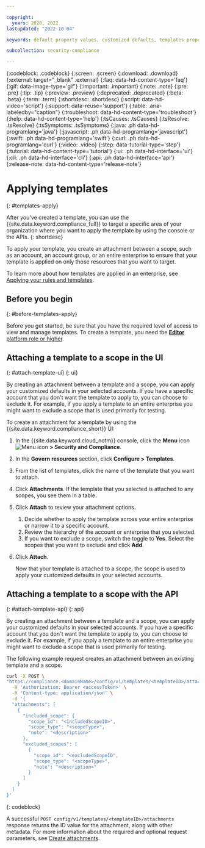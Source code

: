 ```yaml
---

copyright:
  years: 2020, 2022
lastupdated: "2022-10-04"

keywords: default property values, customized defaults, templates properties, resource governance

subcollection: security-compliance

---
```


{:codeblock: .codeblock}
{:screen: .screen}
{:download: .download}
{:external: target="_blank" .external}
{:faq: data-hd-content-type='faq'}
{:gif: data-image-type='gif'}
{:important: .important}
{:note: .note}
{:pre: .pre}
{:tip: .tip}
{:preview: .preview}
{:deprecated: .deprecated}
{:beta: .beta}
{:term: .term}
{:shortdesc: .shortdesc}
{:script: data-hd-video='script'}
{:support: data-reuse='support'}
{:table: .aria-labeledby="caption"}
{:troubleshoot: data-hd-content-type='troubleshoot'}
{:help: data-hd-content-type='help'}
{:tsCauses: .tsCauses}
{:tsResolve: .tsResolve}
{:tsSymptoms: .tsSymptoms}
{:java: .ph data-hd-programlang='java'}
{:javascript: .ph data-hd-programlang='javascript'}
{:swift: .ph data-hd-programlang='swift'}
{:curl: .ph data-hd-programlang='curl'}
{:video: .video}
{:step: data-tutorial-type='step'}
{:tutorial: data-hd-content-type='tutorial'}
{:ui: .ph data-hd-interface='ui'}
{:cli: .ph data-hd-interface='cli'}
{:api: .ph data-hd-interface='api'}
{:release-note: data-hd-content-type='release-note'}


# Applying templates
{: #templates-apply}

After you've created a template, you can use the {{site.data.keyword.compliance_full}} to target a specific area of your organization where you want to apply the template by using the console or the APIs.
{: shortdesc}

To apply your template, you create an attachment between a scope, such as an account, an account group, or an entire enterprise to ensure that your template is applied on only those resources that you want to target.

To learn more about how templates are applied in an enterprise, see [Applying your rules and templates](/docs/security-compliance?topic=security-compliance-what-is-governance#hierarchy).


## Before you begin
{: #before-templates-apply}

Before you get started, be sure that you have the required level of access to view and manage templates. To create a template, you need the [**Editor** platform role or higher](/docs/security-compliance?topic=security-compliance-access-management).



## Attaching a template to a scope in the UI
{: #attach-template-ui}
{: ui}

By creating an attachment between a template and a scope, you can apply your customized defaults in your selected accounts. If you have a specific account that you don't want the template to apply to, you can choose to exclude it. For example, if you apply a template to an entire enterprise you might want to exclude a scope that is used primarily for testing.

To create an attachment for a template by using the {{site.data.keyword.compliance_short}} UI:

1. In the {{site.data.keyword.cloud_notm}} console, click the **Menu** icon ![Menu icon](../../icons/icon_hamburger.svg) **> Security and Compliance**.
2. In the **Govern resources** section, click **Configure > Templates**.
3. From the list of templates, click the name of the template that you want to attach.
4. Click **Attachments**. If the template that you selected is attached to any scopes, you see them in a table.
5. Click **Attach** to review your attachment options.
   1. Decide whether to apply the template across your entire enterprise or narrow it to a specific account.
   2. Review the hierarchy of the account or enterprise that you selected.
   3. If you want to exclude a scope, switch the toggle to **Yes**. Select the scopes that you want to exclude and click **Add**.
6. Click **Attach**.

   Now that your template is attached to a scope, the scope is used to apply your customized defaults in your selected accounts.


## Attaching a template to a scope with the API
{: #attach-template-api}
{: api}

By creating an attachment between a template and a scope, you can apply your customized defaults in your selected accounts. If you have a specific account that you don't want the template to apply to, you can choose to exclude it. For example, if you apply a template to an entire enterprise you might want to exclude a scope that is used primarily for testing.

The following example request creates an attachment between an existing template and a scope.

```sh
curl -X POST \
"https://compliance.<domainName>/config/v1/templates/<templateID>/attachments" \
  -H 'Authorization: Bearer <accessToken>' \
  -H 'Content-type: application/json' \
  -d '{
  "attachments": [
    {
      "included_scope": {
        "scope_id": "<includedScopeID>",
        "scope_type": "<scopeType>",
        "note": "<description>"
      },
      "excluded_scopes": [
        {
          "scope_id": "<excludedScopeID",
          "scope_type": "<scopeType>",
          "note": "<description>"
        }
      ]
    }
  ]
}'
```
{: codeblock}

A successful `POST config/v1/templates/<templateID>/attachments` response returns the ID value for the attachment, along with other metadata. For more information about the required and optional request parameters, see [Create attachments](/apidocs/security-compliance-config#create-attachments).


